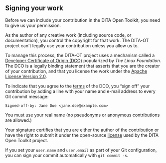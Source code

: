 ## Signing your work

<p class="lead">Before we can include your contribution in the DITA Open Toolkit, you need to give us your permission.</p>

As the author of any creative work (including source code, or documentation), you control the copyright for that work. The DITA-OT project can't legally use your contribution unless you allow us to.

To manage this process, the DITA-OT project uses a mechanism called a [Developer Certificate of Origin (DCO)][1] popularized by _The Linux Foundation_. The DCO is a legally binding statement that asserts that you are the creator of your contribution, and that you license the work under the [Apache License Version 2.0][2].

To indicate that you agree to the [terms][1] of the DCO, you “sign off” your contribution by adding a line with your name and e-mail address to every Git commit message:

    Signed-off-by: Jane Doe <jane.doe@example.com>

You must use your real name (no pseudonyms or anonymous contributions are allowed.)

Your signature certifies that you are either the author of the contribution or  have the right to submit it under the open-source [license][2] used by the DITA Open Toolkit project.

If you set your `user.name` and `user.email` as part of your Git configuration, you can sign your commit automatically with `git commit -s`.


[1]: http://developercertificate.org/
[2]: http://www.apache.org/licenses/LICENSE-2.0
